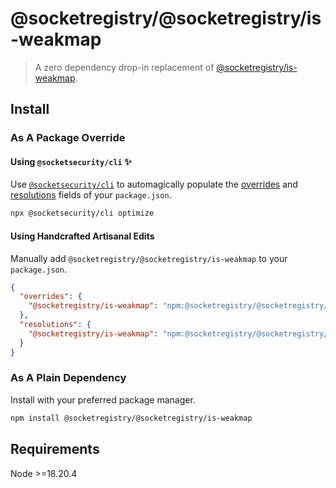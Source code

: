 # @socketregistry/@socketregistry/is-weakmap

> A zero dependency drop-in replacement of
> [@socketregistry/is-weakmap](https://www.npmjs.com/package/@socketregistry/is-weakmap).

## Install

### As A Package Override

#### Using `@socketsecurity/cli` :sparkles:

Use [`@socketsecurity/cli`](https://www.npmjs.com/package/@socketsecurity/cli)
to automagically populate the
[overrides](https://docs.npmjs.com/cli/v9/configuring-npm/package-json#overrides)
and [resolutions](https://yarnpkg.com/configuration/manifest#resolutions) fields
of your `package.json`.

```sh
npx @socketsecurity/cli optimize
```

#### Using Handcrafted Artisanal Edits

Manually add `@socketregistry/@socketregistry/is-weakmap` to your
`package.json`.

```json
{
  "overrides": {
    "@socketregistry/is-weakmap": "npm:@socketregistry/@socketregistry/is-weakmap@^1"
  },
  "resolutions": {
    "@socketregistry/is-weakmap": "npm:@socketregistry/@socketregistry/is-weakmap@^1"
  }
}
```

### As A Plain Dependency

Install with your preferred package manager.

```sh
npm install @socketregistry/@socketregistry/is-weakmap
```

## Requirements

Node &gt;=18.20.4
